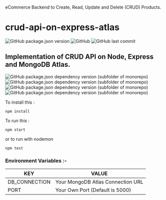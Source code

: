 
eCommerce Backend to Create, Read, Update and Delete (CRUD) Products.
# crud-api-on-express-atlas
![GitHub package.json version](https://img.shields.io/github/package-json/v/dark-N00B/crud-api-on-express-atlas)
![GitHub](https://img.shields.io/github/license/dark-N00B/crud-api-on-express-atlas)
![GitHub last commit](https://img.shields.io/github/last-commit/dark-N00B/crud-api-on-express-atlas)

## Implementation of CRUD API on Node, Express and MongoDB Atlas.
![GitHub package.json dependency version (subfolder of monorepo)](https://img.shields.io/github/package-json/dependency-version/dark-N00B/crud-api-on-express-atlas/nodemon)
![GitHub package.json dependency version (subfolder of monorepo)](https://img.shields.io/github/package-json/dependency-version/dark-N00B/crud-api-on-express-atlas/express)
![GitHub package.json dependency version (subfolder of monorepo)](https://img.shields.io/github/package-json/dependency-version/dark-N00B/crud-api-on-express-atlas/mongoose)
![GitHub package.json dependency version (subfolder of monorepo)](https://img.shields.io/github/package-json/dependency-version/dark-N00B/crud-api-on-express-atlas/dotenv)

To install this :
```
npm install
```

To run this :

```
npm start
```
or to run with nodemon
```
npm test
```


### Environment Variables :-

|     KEY     |              VALUE              |
|-------------|---------------------------------|
|DB_CONNECTION|Your MongoDB Atlas Connection URL|
|    PORT     | Your Own Port (Default is 5000) |
